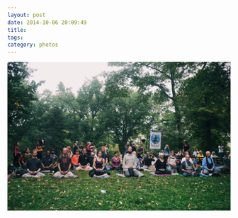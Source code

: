 ```yaml
---
layout: post
date: 2014-10-06 20:09:49
title: 
tags:
category: photos
---
```


![title](/assets/photoblog/earth-vigil.jpg)